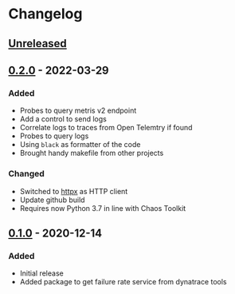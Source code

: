# Changelog

## [Unreleased][]

[Unreleased]: https://github.com/chaostoolkit/chaostoolkit-dynatrace/compare/0.2.0...HEAD

## [0.2.0][] - 2022-03-29

[0.2.0]: https://github.com/chaostoolkit-incubator/chaostoolkit-dynatrace/compare/0.1.0...0.2.0


### Added

* Probes to query metris v2 endpoint
* Add a control to send logs
* Correlate logs to traces from Open Telemtry if found
* Probes to query logs
* Using `black` as formatter of the code
* Brought handy makefile from other projects

### Changed

* Switched to [httpx][] as HTTP client
* Update github build
* Requires now Python 3.7 in line with Chaos Toolkit

[httpx]: https://www.python-httpx.org/

## [0.1.0][] - 2020-12-14

[0.1.0]: https://github.com/chaostoolkit-incubator/chaostoolkit-dynatrace/tree/0.1.0

### Added

-   Initial release
-   Added package to get failure rate service from dynatrace tools
